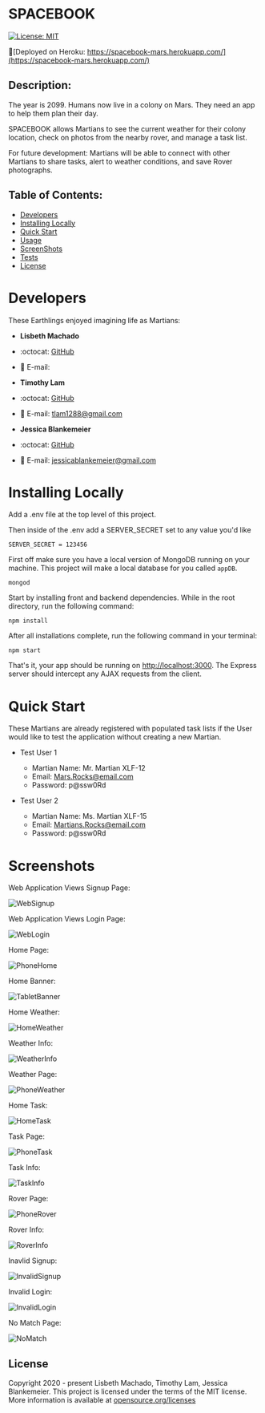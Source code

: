 # SPACEBOOK
[![License: MIT](https://img.shields.io/badge/License-MIT-yellow.svg)](https://opensource.org/licenses/MIT)

🚀[Deployed on Heroku: https://spacebook-mars.herokuapp.com/](https://spacebook-mars.herokuapp.com/)

## Description:  
 The year is 2099. Humans now live in a colony on Mars. They need an app to help them plan their day. 
 
SPACEBOOK allows Martians to see the current weather for their colony location, check on photos from the nearby rover, and manage a task list. 

For future development: Martians will be able to connect with other Martians to share tasks, alert to weather conditions, and save Rover photographs. 

## Table of Contents:
* [Developers](#developers)
* [Installing Locally](#installing-locally)
* [Quick Start](#quick-start)
* [Usage](./USAGE.md)
* [ScreenShots](#screenshots)
* [Tests](./Tests)
* [License](#license)

# Developers
These Earthlings enjoyed imagining life as Martians:

* **Lisbeth Machado**
* :octocat: [GitHub](https://github.com/lisbethmachado)
* 📧 E-mail: 

* **Timothy Lam**
* :octocat: [GitHub](https://github.com/tlam1288)
*  📧 E-mail: tlam1288@gmail.com

* **Jessica Blankemeier**
* :octocat: [GitHub](https://github.com/jessicablank)
*  📧 E-mail: jessicablankemeier@gmail.com

# Installing Locally

Add a .env file at the top level of this project.

Then inside of the .env add a SERVER_SECRET set to any value you'd like

```
SERVER_SECRET = 123456
```

First off make sure you have a local version of MongoDB running on your machine. This project will make a local database for you called `appDB`.

```
mongod
```

Start by installing front and backend dependencies. While in the root directory, run the following command:

```
npm install
```

After all installations complete, run the following command in your terminal:

```
npm start
```

That's it, your app should be running on <http://localhost:3000>. The Express server should intercept any AJAX requests from the client.

# Quick Start
These Martians are already registered with populated task lists if the User would like to test the application without creating a new Martian. 

* Test User 1

    * Martian Name: Mr. Martian XLF-12
    * Email: Mars.Rocks@email.com
    * Password: p@ssw0Rd

* Test User 2

    * Martian Name: Ms. Martian XLF-15
    * Email: Martians.Rocks@email.com
    * Password: p@ssw0Rd

# Screenshots

Web Application Views Signup Page:

![WebSignup](./assets/spacebook-web-signup.PNG)

Web Application Views Login Page:

![WebLogin](./assets/spacebook-web-login.PNG)

Home Page:

![PhoneHome](./assets/sapcebook-phone-home.png)

Home Banner:

![TabletBanner](./assets/spacebook-banner-home.png)

Home Weather:

![HomeWeather](./assets/spacebook-weather-home.png)

Weather Info:

![WeatherInfo](./assets/spacebook-weather-modal.png)

Weather Page:

![PhoneWeather](./assets/spacebook-phone-weatherfull.png)

Home Task:

![HomeTask](./assets/spacebook-task-home.png)

Task Page:

![PhoneTask](./assets/spacebook-phone-taskfull.png)

Task Info:

![TaskInfo](./assets/spacebook-task-modal.png)

Rover Page:

![PhoneRover](./assets/spacebook-phone-rover.png)

Rover Info:

![RoverInfo](./assets/spacebook-rover-modal.png)

Inavlid Signup:

![InvalidSignup](./assets/spacebook-invalid-signup.png)

Invalid Login:

![InvalidLogin](./assets/spacebook-invalid-login.png)

No Match Page:

![NoMatch](./assets/no-match.PNG)

## License
Copyright 2020 - present Lisbeth Machado, Timothy Lam, Jessica Blankemeier.
This project is licensed under the terms of the MIT license. 
More information is available at [opensource.org/licenses](https://opensource.org/licenses/MIT)
